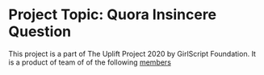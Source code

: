 # Project Topic: Quora Insincere Question

This project is a part of The Uplift Project 2020 by GirlScript Foundation. It
is a product of team of of the following [members](https://docs.google.com/spreadsheets/d/1_CMXTZtsL6g4MfM0wcvFhP33RlGTuM_JWGlipQg74Mc/edit?usp=sharing)
